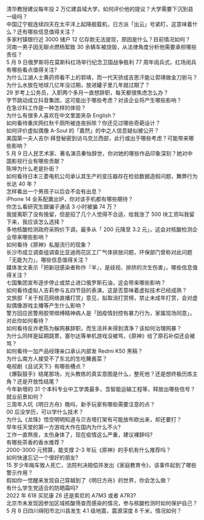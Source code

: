 清华教授建议每年投 2 万亿建县域大学，如何评价他的提议？大学需要下沉到县一级吗？  
中国辽宁舰连续四天在太平洋上起降舰载机，日方派「出云」号紧盯，这意味着什么？还有哪些信息值得关注？  
多家村镇银行近 3000 储户 12 亿存款无法提现，原因是什么？目前情况如何？  
河南一男子因无聊点燃杨絮致 30 余辆车被烧毁，从法律角度分析他需要承担哪些责任？  
5 月 9 日俄罗斯将在莫斯科红场举行纪念卫国战争胜利 77 周年阅兵式，红场阅兵有哪些看点值得关注?  
为什么江湖人士黄药师看不上的郭靖，而一代天骄成吉思汗能让郭靖做金刀驸马？  
为什么水放在地球几亿年没过期，放进罐子里几年就过期了？  
29 岁考上公务员，入职两个多月一直想辞职，每天都很焦虑怎么办？  
字节跳动成立抖音集团，这可能出于哪些考虑？对该企业将产生哪些影响？  
在急诊科工作是一种怎样的体验？  
为什么有很多人喜欢在中文里面夹杂 English？  
如何看待重庆网红秋千厕所被连夜拆除？你还见过哪些奇葩设计？  
如何评价虚拟偶像 A-Soul 的「嘉然」的中之人信息疑似被公开？  
美国第一夫人吉尔·拜登秘密到访乌克兰西部，此行或出于哪些考虑？可能带来哪些影响？  
5 月 9 日人民艺术家、著名演员秦怡辞世，你对她的哪些作品印象深刻？她对中国影视行业有哪些贡献？  
陈坤为什么老是扑街？  
如何看待日本三菱电机公司承认其生产的变压器存在检验数据造假问题，舞弊行为长达 40 年？  
怎样看出一个男孩子以后会不会有出息？  
iPhone 14 全系配置出炉，你对该手机都有哪些期待？  
你怎么看研究生跟骗子通话 3 小时被骗 74 万？  
我提离职了没有挽留，但是招了几个人觉得不合适，给我涨了 500 块工资叫我留下来，我应该怎么选择？  
多地核酸检测政府采购价下调，最多从「 200 元降至 3.2 元」，这会对核酸检测企业带来哪些影响？  
如何看待《原神》私服流行的现象？  
长沙市成立调查组调查比亚迪雨花区工厂气体排放问题，环保部门曾称对此问题「无能为力」，哪些信息值得关注？  
媒体发文表示「把新冠感染者称作『羊』，是歧视、排挤的次生伤害」，哪些信息值得关注？  
七国集团宣布逐步停止或禁止进口俄罗斯石油，这会带来哪些影响？  
如何看待虚拟人吉莉参与五四节目的表演，这是否意味着虚拟技术已经成熟？  
文旅部「关于规范网络直播打赏」意见，拟取消打赏榜，禁止未成年打赏，会对虚拟偶像游戏主播等产生什么影响？  
警方回应民警用胶带绑缚精神病人是「因疫情封控有暴力行为，家属现场同意」，对此你如何看待？  
如何看待反诈老陈为躲网暴辞职，而生活并未得到清净？该如何治理网暴？  
为什么同样是延期跳票，塞尔达等单机游戏没被骂，《原神》给了原石补偿还会被骂？  
如何看待一加产品经理亲口承认内部发 Redmi K50 黑稿？  
为什么南方人接受不了东北的生吃蘸酱菜？  
电视剧《且试天下》有哪些槽点？  
《爆裂鼓手》结尾那场，光头教练的真实意图是什么，整死他？还是想终极历炼主角？还是开放性结尾？  
今年新增的 31 个本科专业中工学类最多，含智能运输工程等，释放出哪些信号？就业前景如何？  
三周年入坑《明日方舟》晚吗，新手玩家有哪些需要注意的点？  
00 后没学历，可以学什么技术？  
为什么《龙珠》悟空明明知道与贝吉塔打架有可能放布欧出来，却还要打？  
早年任天堂的第一方游戏大作在国内为什么不火?  
工作一直熬夜，太伤身体了，现在疫情这么严重，建议裸辞吗?  
有哪些茶香的香水推荐？  
2000-3000 元预算，能支撑 2-3 年玩《原神》的手机有什么推荐吗？  
如何快速忘记一个很好的朋友?  
15 岁少年飚车致人死亡，法院判决赔偿并发出《家庭教育令》，该事件起到了哪些警示作用？  
假如你一觉醒来发现自己穿越到了《明日方舟》的世界，你会怎么做？  
有什么学生党适合的防晒霜吗?  
2022 年 618 买尼康 Z6 还是索尼的 A7M3 或者 A7R3?  
北京市未发现因参加区域核酸筛查而感染的情况，参与核酸检测时如何保护自己？  
5 月 8 日四川绵阳市北川县发生 4.1 级地震，震源深度 8 千米，情况如何？  
